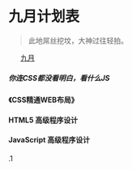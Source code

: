 <h1>九月计划表</h1>
<blockquote>
<p>此地屌丝挖坟，大神过往轻拍。</p>
</blockquote>
<ul class="task-list">
<li><a href="#September">九月</a></li>
</ul>
<h5>你连CSS都没看明白，看什么JS</h5>
<h4>《CSS精通WEB布局》</h4>
<h4>HTML5 高级程序设计</h4>
<h4>JavaScript 高级程序设计</h4>
<p>.1  </p>